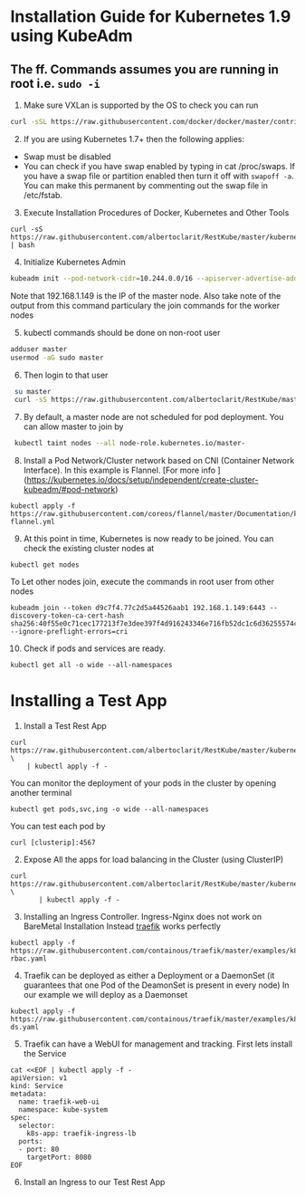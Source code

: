 # Installation Guide for Kubernetes 1.9 using KubeAdm

## The ff. Commands assumes you are running in root i.e. `sudo -i`
1. Make sure VXLan is supported by the OS
 to check you can run
 
 ```bash
 curl -sSL https://raw.githubusercontent.com/docker/docker/master/contrib/check-config.sh | bash
 ```
 
2. If you are using Kubernetes 1.7+ then the following applies:
 * Swap must be disabled 
 * You can check if you have swap enabled by typing in cat /proc/swaps. If you have a swap file or partition enabled then turn it off with `swapoff -a`. You can make this permanent by commenting out the swap file in /etc/fstab.

3. Execute Installation Procedures of Docker, Kubernetes and Other Tools
```
curl -sS https://raw.githubusercontent.com/albertoclarit/RestKube/master/kubernetes/settingk8.sh | bash
```

4. Initialize Kubernetes Admin
```bash
kubeadm init --pod-network-cidr=10.244.0.0/16 --apiserver-advertise-address=192.168.1.149 --kubernetes-version stable-1.9 --ignore-preflight-errors=cri

```
Note that 192.168.1.149 is the IP of the master node. Also take note of the 
output from this command particulary the join commands for the worker nodes


5. kubectl commands should be done on non-root user 
```bash
adduser master
usermod -aG sudo master
 ```
6. Then login to that user
 ```bash
  su master
  curl -sS https://raw.githubusercontent.com/albertoclarit/RestKube/master/kubernetes/setupenv.sh | bash
 ```
 
7. By default, a master node are not scheduled for pod deployment. You can allow master to join by 
```bash
 kubectl taint nodes --all node-role.kubernetes.io/master-
```

8. Install a Pod Network/Cluster network based on CNI (Container Network Interface). In this example is Flannel.
[For more info ] (https://kubernetes.io/docs/setup/independent/create-cluster-kubeadm/#pod-network)
```
kubectl apply -f https://raw.githubusercontent.com/coreos/flannel/master/Documentation/kube-flannel.yml
```

9. At this point in time, Kubernetes is now ready to be joined. You can check the existing
cluster nodes at 
```
kubectl get nodes
```

To Let other nodes join, execute the commands  in root user from other nodes
```
kubeadm join --token d9c7f4.77c2d5a44526aab1 192.168.1.149:6443 --discovery-token-ca-cert-hash sha256:40f55e0c71cec177213f7e3dee397f4d916243346e716fb52dc1c6d36255574c  --ignore-preflight-errors=cri
```

10. Check if pods and services are ready.

```
kubectl get all -o wide --all-namespaces
```


# Installing a Test App

1. Install a Test Rest App 
```
curl https://raw.githubusercontent.com/albertoclarit/RestKube/master/kubernetes/testrestdeployment.yaml \
    | kubectl apply -f -
```

You can monitor the deployment of your pods in the cluster by opening another terminal
```
kubectl get pods,svc,ing -o wide --all-namespaces
```

You can test each pod by 
```
curl [clusterip]:4567
```

2. Expose All the apps for load balancing in the Cluster (using ClusterIP)
```
curl https://raw.githubusercontent.com/albertoclarit/RestKube/master/kubernetes/testrestservice.yaml \
       | kubectl apply -f -
```

3. Installing an Ingress Controller. Ingress-Nginx does not work on BareMetal Installation
Instead [traefik](https://docs.traefik.io/) works perfectly

```
kubectl apply -f https://raw.githubusercontent.com/containous/traefik/master/examples/k8s/traefik-rbac.yaml
```

4. Traefik can be deployed as either a Deployment or a DaemonSet (it guarantees that one Pod of the DeamonSet is present in every node)
In our example we will deploy as a Daemonset

```
kubectl apply -f https://raw.githubusercontent.com/containous/traefik/master/examples/k8s/traefik-ds.yaml
```

5. Traefik can have a WebUI for management and tracking.
First lets install the Service

```
cat <<EOF | kubectl apply -f -
apiVersion: v1
kind: Service
metadata:
  name: traefik-web-ui
  namespace: kube-system
spec:
  selector:
    k8s-app: traefik-ingress-lb
  ports:
  - port: 80
    targetPort: 8080
EOF

```

6. Install an Ingress to our Test Rest App

